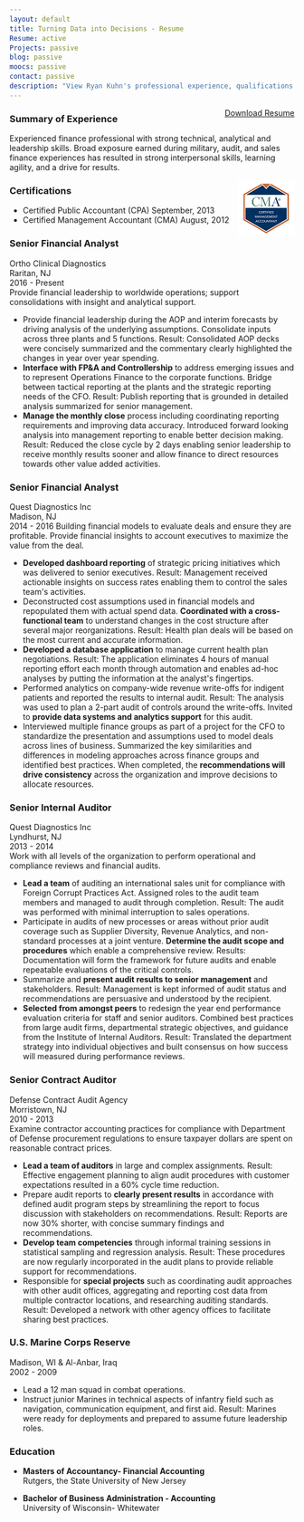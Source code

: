 ```yaml
---
layout: default
title: Turning Data into Decisions - Resume
Resume: active
Projects: passive
blog: passive
moocs: passive
contact: passive
description: "View Ryan Kuhn's professional experience, qualifications and education"
---
```

<div style="float:right;">
<a class="btn btn-default" target="_blank" href="Ryan Kuhn Resume-2017-Finance.pdf">Download Resume</a>
</div> 

### Summary of Experience  
Experienced finance professional with strong technical, analytical and leadership skills. Broad exposure earned during military, audit, and sales finance experiences has resulted in strong interpersonal skills, learning agility, and a drive for results.  

<div style="float: right;">
          <a href="https://ima.proexamvault.com/badges/1cfd65d0-5c3e-48ef-9717-72ba33498b2a">
            <img src="/images/CMABadge.png" alt="Certified Management Accountant issued by IMA/CMA to Ryan L. Kuhn" />
          </a>
</div>

### Certifications   

- Certified Public Accountant (CPA) September, 2013  
- Certified Management Accountant (CMA) August, 2012  
		  
### Senior Financial Analyst
Ortho Clinical Diagnostics  
Raritan, NJ  
2016 - Present  
Provide financial leadership to worldwide operations; support consolidations with insight and analytical support.
<div class="hidden-sm-down">  
	<ul>
		<li>Provide financial leadership during the AOP and interim forecasts by driving analysis of the underlying assumptions.  Consolidate inputs across three plants and 5 functions.  Result: Consolidated AOP decks were concisely summarized and the commentary clearly highlighted the changes in year over year spending.</li>
		<li><b>Interface with FP&A and Controllership</b> to address emerging issues and to represent Operations Finance to the corporate functions.  Bridge between tactical reporting at the plants and the strategic reporting needs of the CFO.  Result: Publish reporting that is grounded in detailed analysis summarized for senior management.</li>
		<li><b>Manage the monthly close</b> process including coordinating reporting requirements and improving data accuracy. Introduced forward looking analysis into management reporting to enable better decision making. Result: Reduced the close cycle by 2 days enabling senior leadership to receive monthly results sooner and allow finance to direct resources towards other value added activities.</li>
	</ul>
</div>

### Senior Financial Analyst  
Quest Diagnostics Inc  
Madison, NJ  
2014 - 2016 
Building financial models to evaluate deals and ensure they are profitable. Provide financial insights to account executives to maximize the value from the deal. 
<div class="hidden-sm-down">  
	<ul>
		<li><b>Developed dashboard reporting</b> of strategic pricing initiatives which was delivered to senior executives. Result: Management received actionable insights on success rates enabling them to control the sales team's activities.</li>
		<li>Deconstructed cost assumptions used in financial models and repopulated them with actual spend data. <b>Coordinated with a cross-functional team</b> to understand changes in the cost structure after several major reorganizations. Result: Health plan deals will be based on the most current and accurate information.</li>
		<li><b>Developed a database application</b> to manage current health plan negotiations. Result: The application eliminates 4 hours of manual reporting effort each month through automation and enables ad-hoc analyses by putting the information at the analyst's fingertips.</li>
		<li>Performed analytics on company-wide revenue write-offs for indigent patients and reported the results to internal audit. Result: The analysis was used to plan a 2-part audit of controls around the write-offs. Invited to <b>provide data systems and analytics support</b> for this audit.</li>
		<li>Interviewed multiple finance groups as part of a project for the CFO to standardize the presentation and assumptions used to model deals across lines of business. Summarized the key similarities and differences in modeling approaches across finance groups and identified best practices. When completed, the <b>recommendations will drive consistency</b> across the organization and improve decisions to allocate resources.</li>
	</ul>
</div>

### Senior Internal Auditor
Quest Diagnostics Inc  
Lyndhurst, NJ  
2013 - 2014  
Work with all levels of the organization to perform operational and compliance reviews and financial audits.
<div class="hidden-sm-down">  
<ul>
	<li><b>Lead a team</b> of auditing an international sales unit for compliance with Foreign Corrupt Practices Act. Assigned roles to the audit team members and managed to audit through completion. Result: The audit was performed with minimal interruption to sales operations. </li>
	<li>Participate in audits of new processes or areas without prior audit coverage such as Supplier Diversity, Revenue Analytics, and non-standard processes at a joint venture. 
	<b>Determine the audit scope and procedures</b> which enable a comprehensive review. Results: Documentation will form the framework for future audits and enable repeatable evaluations of the critical controls.</li>
	<li>Summarize and <b>present audit results to senior management</b> and stakeholders. Result: Management is kept informed of audit status and recommendations are persuasive and understood by the recipient.</li>
	<li><b>Selected from amongst peers</b> to redesign the year end performance evaluation criteria for staff and senior auditors.  Combined best practices from large audit firms, departmental strategic objectives, and guidance from the Institute of Internal Auditors.  Result: Translated the department strategy into individual objectives and built consensus on how success will measured during performance reviews.</li>
	</ul>
</div>

### Senior Contract Auditor  
Defense Contract Audit Agency  
Morristown, NJ  
2010 - 2013  
Examine contractor accounting practices for compliance with Department of Defense procurement regulations to ensure taxpayer dollars are spent on reasonable contract prices. 
<div class="hidden-sm-down">  
<ul>
	<li><b>Lead a team of auditors</b> in large and complex assignments. Result: Effective engagement planning to align audit procedures with customer expectations resulted in a 60% cycle time reduction.</li>
	<li>Prepare audit reports to <b>clearly present results</b> in accordance with defined audit program steps by streamlining the report to focus discussion with stakeholders on recommendations. Result: Reports are now 30% shorter, with concise summary findings and recommendations.</li>
	<li><b>Develop team competencies</b> through informal training sessions in statistical sampling and regression analysis. Result: These procedures are now regularly incorporated in the audit plans to provide reliable support for recommendations.</li>
	<li>Responsible for <b>special projects</b> such as coordinating audit approaches with other audit offices, aggregating and reporting cost data from multiple contractor locations, and researching auditing standards. Result:  Developed a network with other agency offices to facilitate sharing best practices.</li>
</ul>
</div>

### U.S. Marine Corps Reserve
Madison, WI & Al-Anbar, Iraq  
2002 - 2009
<div class="hidden-sm-down">  
<ul>
<li>Lead a 12 man squad in combat operations.</li>
<li>Instruct junior Marines in technical aspects of infantry field such as navigation, communication equipment, and first aid. Result: Marines were ready for deployments and prepared to assume future leadership roles.</li>
</ul>
</div>

### Education
- **Masters of Accountancy- Financial Accounting**  
Rutgers, the State University of New Jersey

- **Bachelor of Business Administration - Accounting**  
University of Wisconsin- Whitewater 